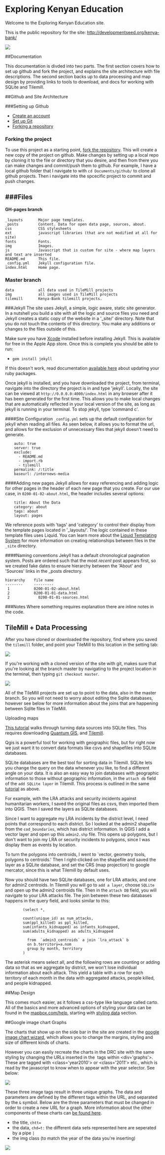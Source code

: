 # Exploring Kenyan Education

Welcome to the Exploring Kenyan Education site. 

This is the public repository for the site: <http://developmentseed.org/kenya-bank/>

![](https://github.com/developmentseed/kenya-bank/raw/gh-pages/img/kenya-front.png)

##Documentation 

This documentation is divded into two parts. The first section covers how to set up github and fork the project, and explains the site architecture with file descriptions. The second section backs up to data processing and map design by providing links to tools to download, and docs for working with SQLite and Tilemill. 

##Github and Site Architecture

###Setting up Github
 - [Create an account](https://github.com/signup/free)
 - [Set up Git](http://help.github.com/mac-set-up-git/)
 - [Forking a repository](http://help.github.com/fork-a-repo/)


### Forking the project
To use this project as a starting point, [fork the repository](http://help.github.com/fork-a-repo). This will create a new copy of the project on github. Make changes by setting up a local repo by cloning it to the file or directory that you desire, and then from there you can make changes and commit/push them to github. For example, I have a local github folder that I navigate to with `cd Documents/github/` to clone all github projects. Then i navigate into the spcecific project to commit and push changes. 

###Files
-----

#### GH-pages branch

    _layouts       Major page templates.
    _posts         Content. Data for open data page, sources, about.
    css            CSS stylesheets
    ext            javascript libraries (that are not modified at all for site)
    fonts          Fonts.
    img            Images.
    js             Javascript that is custom for site - where map layers and text are inserted 
    README.md      This file.
    _config.yml    Jekyll configuration file.
    index.html     Home page.
    
### Master branch     
    
    data           all data used in TileMill projects
    img            all images used in TileMill projects
    tilemill       Kenya-Bank tilemill projects.


###Jekyll
The site uses Jekyll, a simple, logic aware, static site generator. In a nutshell you build a site with all the logic and source files you need and Jekyll creates a static copy of the website in a '_site/' directory. Note that you do not touch the contents of this directory. You make any additions or changes to the files outside of this.

Make sure you have [Xcode](https://developer.apple.com/technologies/tools/) installed before installing Jekyll. This is available for free in the Apple App store.  Once this is complete you should be able to run: 

- `gem install jekyll`

If this doesn't work, read documentation [available here](https://github.com/mojombo/jekyll/wiki/install) about updating your ruby packages.

Once jekyll is installed, and you have downloaded the project, from terminal, navigate into the directory the project is in and type 'jekyll'. Locally, the site can be viewed at `http://0.0.0.0:4000/index.html` in any browser after it has been generated for the first time. This allows you to make local changes that are automatically reflected in your local version of the site, as long as jekyll is running in your terminal. To stop jekyll, type 'command c'.

####Site Configuration
`_config.yml` sets up the default configuration for jekyll when reading all files. As seen below, it allows you to format the url, and allows for the exclusion of unnecessary files that jekyll doesn't need to generate.

		auto: true
		server: true
		exclude:
		  - README.md
		  - import.rb
		  - tilemill
		permalink: /:title
		baseurl: /internews-media

####Adding new pages
Jekyll allows for easy referencing and adding logic for other pages in the header of each new page that you create. For our use case, in `0200-01-02-about.html`, the header includes several options:

		title: About the Data
		category: about
		tags: about
		layout: pages

We reference posts with 'tags' and 'category' to control their display from the template pages located in '_layouts/'. The logic contained in these template files uses Liquid. You can learn more about the [Liquid Templating System](https://github.com/shopify/liquid/wiki/liquid-for-designers) for more information on creating relationships between files in the `_site` directory.

####Naming conventions
Jekyll has a default chronological pagination system. Posts are ordered such that the most *recent* post appears first, so we created fake dates to ensure hierarchy between the 'About' and 'Sources' links in the _posts directory.

    hierarchy    file name
    --------     ---------
     1           0200-01-02-about.html
     2           0200-01-01-data.html
     2       	   0200-01-01-sources.html

###Notes
Where something requires explanation there are inline notes in the code.

## TileMill + Data Processing 

After you have cloned or downloaded the repository, find where you saved the `tilemill` folder, and point your TileMill to this location in the setting tab: 

![](https://skitch.com/d-johnson/edsxa/tilemill)

If you're working with a cloned version of the site with git, makes sure that you're looking at the branch master by navigating to the project location in the terminal, then typing `git checkout master`.

![](https://skitch.com/d-johnson/edstc/terminal-bash-80x34)

All of the TileMill projects are set up to point to the data, also in the master branch. So you will not need to worry about editing the Sqlite databases, however see below for more information about the joins that are happening between Sqlite files in TileMill. 

Uploading maps 

[This tutorial](http://mapbox.com/tilemill/docs/tutorials/sqlite-work/) walks through turning data sources into SQLite files. This requires downloading [Quantum GIS](www.qgis.org), and [Tilemill](www.tilemill.com).

Qgis is a powerful tool for working with geographic files, but for right now we just want it to convert data formats like csvs and shapefiles into SQLite databases. 

SQLite databases are the best tool for sorting data in Tilemill. SQLite lets you change the query on the data whenever you like, to find a different angle on your data. It is also an easy way to join databases with geographic information to those without geographic information, in the `attach db` field of the `add SQLite layer` in Tilemill. This process is outlined in the same [tutorial](http://mapbox.com/tilemill/docs/tutorials/sqlite-work/) as above.

For example, with the LRA attacks and security incidents against humanitarian workers, I saved the original files as csvs, then imported them into QGIS. Then I saved the layers as SQLite databases. 

Since I want to aggregate my LRA incidents by the district level, I need points that correspond to each district. So I looked at the admin2 shapefile from the `cod_boundaries`, which has district information.  In QGIS I add a vector layer and open up this `admin2.shp` file. This opens up polygons, but I don't want to join my LRA or security incidents to polygons, since I was display them as events by location. 

To turn the polygons into centroids, I went to `vector, geometry tools, polygons to centroids.' Then I right-clicked on the shapefile and saved the layer as a SQLite database, and set the CRS (map projection) to google mercator, since this is what Tilemill by default uses. 

Now you should have two SQLite databases, one for LRA attacks, and one for admin2 centroids. In Tilemill you will go to `add a layer`, choose `SQLite` and open up the admin2 centroids file. Then in the `attach DB` field, you will navigate to your LRA attacks file. The join between these two databases happens in the query field, and looks similar to this: 

            (select *,
	
			count(unique_id) as num_attacks, 
			sum(ppl_killed) as ppl_killed, 
			sum(infants_kidnapped) as infants_kidnapped,  
			sum(adults_kidnapped) as adults_kidnapped

			  from  `admin3_centroids` a join `lra_attack` b
			  on b.territory=a.nom
			  group by month, territory
			)
			
The asterisk means select all, and the following rows are counting or adding data so that as we aggregate by district, we won't lose individual information about each attack. This yield a table with a row for each territory of each month in the data with aggregated attacks, people killed, and people kidnapped. 

##Map Design 

This comes much easier, as it follows a css-type like language called carto. All of the basics and more advanced options of styling your data can be found in the [mapbox.com/help](http://mapbox.com/help), starting with [styling data](http://mapbox.com/tilemill/docs/crashcourse/styling/) section.

##Google image chart Graphs

The charts that show up on the side bar in the site are created in the [google image chart wizard](https://developers.google.com/chart/image/docs/chart_wizard), which allows you to change the margins, styling and size of different kinds of charts. 

However you can easily recreate the charts in the DRC site with the same styling by changing the URLs inserted in the <img> tags within <div='graphs'>. These are tagged with <class='year2010'> or <class='2011'> etc., which is read by the javascript to know when to appear with the year selector. See below:

![](https://img.skitch.com/20120406-d6qh7aff173a16ktkun745xer1.jpg)

These three image tags result in three unique graphs. The data and parameters are defined by the different tags within the URL, and separated by the `&` symbol. Below are the three parameters that must be changed in order to create a new URL for a graph. More information about the other components of these charts can [be found here](https://developers.google.com/chart/image/docs/chart_params).
 
 - the title, `chtt=`
 - the data, `chd=t:`  the different data sets represented here are seperated by a pipe `|`
 - the img class (to match the year of the data you're inserting)
 
![](https://img.skitch.com/20120406-x3715g5spckk9utppr4239khb6.jpg)